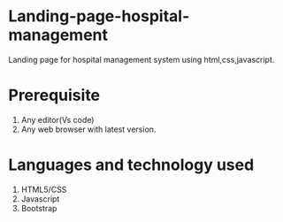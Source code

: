 # Landing-page-hospital-management
Landing page for hospital management system using html,css,javascript.

# Prerequisite
1. Any editor(Vs code)
2. Any web browser with latest version.

# Languages and technology used
1. HTML5/CSS
2. Javascript
3. Bootstrap
